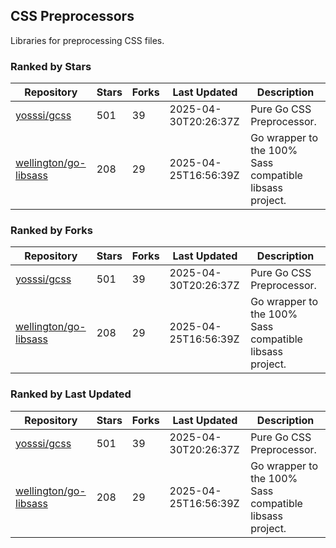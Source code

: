 ## CSS Preprocessors

Libraries for preprocessing CSS files.

### Ranked by Stars

| Repository | Stars | Forks | Last Updated | Description | 
|------------|-------|-------|--------------|-------------|
| [yosssi/gcss](https://github.com/yosssi/gcss) | 501 | 39 | 2025-04-30T20:26:37Z |  Pure Go CSS Preprocessor. |
| [wellington/go-libsass](https://github.com/wellington/go-libsass) | 208 | 29 | 2025-04-25T16:56:39Z |  Go wrapper to the 100% Sass compatible libsass project. |

### Ranked by Forks

| Repository | Stars | Forks | Last Updated | Description | 
|------------|-------|-------|--------------|-------------|
| [yosssi/gcss](https://github.com/yosssi/gcss) | 501 | 39 | 2025-04-30T20:26:37Z |  Pure Go CSS Preprocessor. |
| [wellington/go-libsass](https://github.com/wellington/go-libsass) | 208 | 29 | 2025-04-25T16:56:39Z |  Go wrapper to the 100% Sass compatible libsass project. |

### Ranked by Last Updated

| Repository | Stars | Forks | Last Updated | Description | 
|------------|-------|-------|--------------|-------------|
| [yosssi/gcss](https://github.com/yosssi/gcss) | 501 | 39 | 2025-04-30T20:26:37Z |  Pure Go CSS Preprocessor. |
| [wellington/go-libsass](https://github.com/wellington/go-libsass) | 208 | 29 | 2025-04-25T16:56:39Z |  Go wrapper to the 100% Sass compatible libsass project. |

